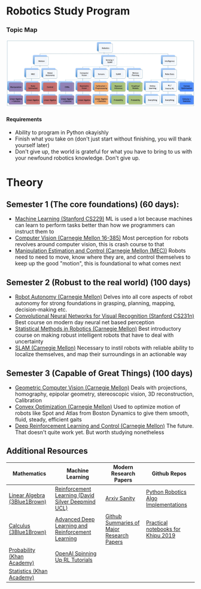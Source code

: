 # Robotics Study Program

### Topic Map
![](images/RoboticsScope.jpg)

#### Requirements
- Ability to program in Python okayishly
- Finish what you take on (don't just start without finishing, you will thank yourself later)
- Don't give up, the world is grateful for what you have to bring to us with your newfound robotics knowledge. Don't give up.

# Theory
## Semester 1 (The core foundations) (60 days):
- [Machine Learning (Stanford CS229)](https://see.stanford.edu/Course/CS229) ML is used a lot because machines can learn to perform tasks better than how we programmers can instruct them to
- [Computer Vision (Carnegie Mellon 16-385)](http://www.cs.cmu.edu/~16385/) Most perception for robots revolves around computer vision, this is crash course to that
- [Manipulation Estimation and Control (Carnegie Mellon (MEC))](https://github.com/lukaeerens93/MEC) Robots need to need to move, know where they are, and control themselves to keep up the good "motion", this is foundational to what comes next

## Semester 2 (Robust to the real world) (100 days)
- [Robot Autonomy (Carnegie Mellon)](https://www.dropbox.com/sh/qj16faks8y4t0jj/AAB5QESVdpy_qsts22J6LkBBa?dl=0) Delves into all core aspects of robot autonomy for strong foundations in grasping, planning, mapping, decision-making etc.
- [Convolutional Neural Networks for Visual Recognition (Stanford CS231n)](http://cs231n.stanford.edu/syllabus.html) Best course on modern day neural net based perception
- [Statistical Methods in Robotics (Carnegie Mellon)](https://www.dropbox.com/sh/fz28miofk05obzm/AAA2IV0LDq4H5e5C-aczPLFza?dl=0) Best introductory course on making robust intelligent robots that have to deal with uncertainty
- [SLAM (Carnegie Mellon)](https://www.dropbox.com/sh/dv84bg2jubs37qi/AAB6R6rQUCD4dnk-R2-Hq2kIa?dl=0) Necessary to instil robots with reliable ability to localize themselves, and map their surroundings in an actionable way

## Semester 3 (Capable of Great Things) (100 days)
- [Geometric Computer Vision (Carnegie Mellon)](https://www.dropbox.com/sh/dv84bg2jubs37qi/AAB6R6rQUCD4dnk-R2-Hq2kIa?dl=0) Deals with projections, homography, epipolar geometry, stereoscopic vision, 3D reconstruction, Calibration
- [Convex Optimization (Carnegie Mellon)](http://www.stat.cmu.edu/~ryantibs/convexopt/) Used to optimize motion of robots like Spot and Atlas from Boston Dynamics to give them smooth, fluid, steady, efficient gaits
- [Deep Reinforcement Learning and Control (Carnegie Mellon)](http://www.andrew.cmu.edu/course/10-703) The future. That doesn't quite work yet. But worth studying nonetheless



## Additional Resources
| Mathematics | Machine Learning | Modern Research Papers | Github Repos |
| ----- | ----- | ----- | ----- |
| [Linear Algebra (3Blue1Brown)](https://www.youtube.com/playlist?list=PLZHQObOWTQDPD3MizzM2xVFitgF8hE_ab) | [Reinforcement Learning (David Silver Deepmind UCL)](https://www.youtube.com/playlist?list=PLqYmG7hTraZDM-OYHWgPebj2MfCFzFObQ) | [Arxiv Sanity](http://www.arxiv-sanity.com/top) | [Python Robotics Algo Implementations](https://github.com/AtsushiSakai/PythonRobotics) |
| [Calculus (3Blue1Brown)](https://www.youtube.com/playlist?list=PLZHQObOWTQDMsr9K-rj53DwVRMYO3t5Yr) | [Advanced Deep Learning and Reinforcement Learning](https://www.youtube.com/playlist?list=PLqYmG7hTraZDNJre23vqCGIVpfZ_K2RZs) | [Github Summaries of Major Research Papers](https://github.com/aleju/papers) | [Practical notebooks for Khipu 2019](https://github.com/khipu-ai/practicals-2019) |
| [Probability (Khan Academy)](https://www.khanacademy.org/math/ap-statistics/probability-ap) | [OpenAI Spinning Up RL Tutorials](https://spinningup.openai.com/en/latest/index.html) |  |
| [Statistics (Khan Academy)](https://www.youtube.com/playlist?list=PL1328115D3D8A2566) |  | |

